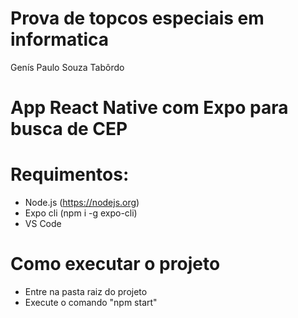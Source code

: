 # Prova de topcos especiais em informatica
 Genís Paulo Souza Tabôrdo
# App React Native com Expo para busca de CEP

# Requimentos:

- Node.js (https://nodejs.org)
- Expo cli (npm i -g expo-cli)
- VS Code

# Como executar o projeto

- Entre na pasta raiz do projeto
- Execute o comando "npm start"




